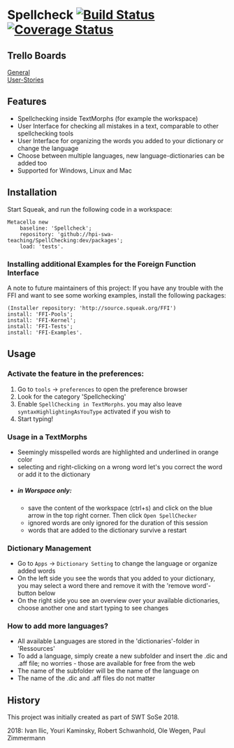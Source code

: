# Spellcheck [![Build Status](https://travis-ci.org/hpi-swa-teaching/SpellChecking.svg?branch=dev)](https://travis-ci.org/hpi-swa-teaching/SpellChecking) [![Coverage Status](https://coveralls.io/repos/github/hpi-swa-teaching/SpellChecking/badge.svg?branch=master)](https://coveralls.io/github/hpi-swa-teaching/SpellChecking?branch=dev)

## Trello Boards

[General](https://trello.com/invite/b/0i70BpZw/3ba3987b433155069f915a1692a1a14e/swt19-spellcheck-general)  
[User-Stories](https://trello.com/invite/b/nu0mnkIn/d9715b0d117c2f7a50abdd99982eb56b/swt19-spellcheck-user-stories)

## Features
 - Spellchecking inside TextMorphs (for example the workspace)
 - User Interface for checking all mistakes in a text, comparable to other spellchecking tools
 - User Interface for organizing the words you added to your dictionary or change the language
 - Choose between multiple languages, new language-dictionaries can be added too
 - Supported for Windows, Linux and Mac
## Installation

Start Squeak, and run the following code in a workspace:
```Smalltalk
Metacello new   
    baseline: 'Spellcheck';  
    repository: 'github://hpi-swa-teaching/SpellChecking:dev/packages';  
    load: 'tests'.
```    

### Installing additional Examples for the Foreign Function Interface

A note to future maintainers of this project: If you have any trouble with the FFI and want to see some working examples, install the following packages:

```Smalltalk
(Installer repository: 'http://source.squeak.org/FFI')   
install: 'FFI-Pools';   
install: 'FFI-Kernel';   
install: 'FFI-Tests';      
install: 'FFI-Examples'.
```

## Usage

### Activate the feature in the preferences:
1. Go to ```tools``` -> ```preferences``` to open the preference browser
2. Look for the category 'Spellchecking'
3. Enable ```SpellChecking in TextMorphs```. you may also leave ```syntaxHighlightingAsYouType``` activated if you wish to
4. Start typing!

### Usage in a TextMorphs
- Seemingly misspelled words are highlighted and underlined in orange color
- selecting and right-clicking on a wrong word let's you correct the word or add it to the dictionary
- ##### in Worspace only:
   - save the content of the workspace (ctrl+s) and click on the blue arrow in the top right corner. Then click ```Open SpellChecker```
   - ignored words are only ignored for the duration of this session
   - words that are added to the dictionary survive a restart

### Dictionary Management
- Go to ```Apps``` -> ```Dictionary Setting``` to change the language or organize added words
- On the left side you see the words that you added to your dictionary, you may select a word there and remove it with the 'remove word'-button below
- On the right side you see an overview over your available dictionaries, choose another one and start typing to see changes

### How to add more languages?
- All available Languages are stored in the 'dictionaries'-folder in 'Ressources'
- To add a language, simply create a new subfolder and insert the .dic and .aff file; no worries - those are available for free from the web
- The name of the subfolder will be the name of the language on
- The name of the .dic and .aff files do not matter

## History
This project was initially created as part of SWT SoSe 2018.

2018: Ivan Ilic, Youri Kaminsky, Robert Schwanhold, Ole Wegen, Paul Zimmermann
